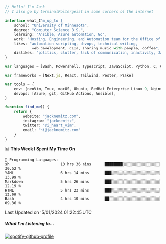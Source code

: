 ```typescript
// Hello! I'm Jack
// I also go by terminalPoltergeist in some corners of the internet

interface what_I'm_up_to {
    school: "University of Minnesota",
    degree: "Computer Science B.S.",
    learning: "Ansible, Azure automation, Go",
    work: "Hosting, Engineering, and Automation team for the Office of Information Technology at UMN",
    likes: "automation scripting, devops, technical writing,
            web development, CLIs, sharing music with people, coffee",
    dislikes: "politics, clutter, lack of communication, inactivity, Java",
}

var languages = [Bash, Powershell, Typescript, JavaScript, Python, C, C++]

var frameworks = [Next.js, React, Tailwind, Pester, Psake]

var tools = {
    env: [neoVim, Tmux, macOS, Ubuntu, RedHat Enterprise Linux 9, Nginx, DigitalOcean, Cloudflare],
    devops: [Azure, git, GitHub Actions, Ansible],
}

function find_me() {
    return {
        website: "jacknemitz.com",
        instagram: "jacknemitz",
        twitter: "@i_heart_vim",
        email: "hi@jacknemitz.com"
    }
}
```

<!--START_SECTION:waka-->
📊 **This Week I Spent My Time On** 

```text
💬 Programming Languages: 
sh                       13 hrs 36 mins      ████████░░░░░░░░░░░░░░░░░   30.52 % 
YAML                     6 hrs 14 mins       ███░░░░░░░░░░░░░░░░░░░░░░   13.99 % 
Markdown                 5 hrs 26 mins       ███░░░░░░░░░░░░░░░░░░░░░░   12.19 % 
HTML                     5 hrs 23 mins       ███░░░░░░░░░░░░░░░░░░░░░░   12.09 % 
Bash                     4 hrs 10 mins       ██░░░░░░░░░░░░░░░░░░░░░░░   09.36 % 
```


 Last Updated on 15/01/2024 01:22:45 UTC
<!--END_SECTION:waka-->

##### What I'm Listening to...

[![spotify-github-profile](https://spotify-github-profile.vercel.app/api/view?uid=jack.nemitz&cover_image=true&show_offline=true&bar_color=53b14f&bar_color_cover=false&background_color=121212FF)](https://spotify-github-profile.vercel.app/api/view?uid=jack.nemitz&redirect=true)

